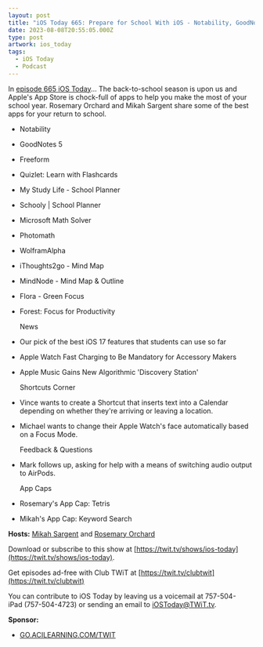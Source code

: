 ```yaml
---
layout: post
title: "iOS Today 665: Prepare for School With iOS - Notability, GoodNotes 5, Freeform, Photomath, MindNode, and More"
date: 2023-08-08T20:55:05.000Z
type: post
artwork: ios_today
tags:
  - iOS Today
  - Podcast
---
```

In [episode 665 iOS Today](https://twit.tv/shows/ios-today/episodes/665)...
The back-to-school season is upon us and Apple's App Store is chock-full of apps to help you make the most of your school year. Rosemary Orchard and Mikah Sargent share some of the best apps for your return to school.

*   Notability
*   GoodNotes 5
*   Freeform
*   Quizlet: Learn with Flashcards
*   My Study Life - School Planner
*   Schooly | School Planner
*   Microsoft Math Solver
*   Photomath
*   WolframAlpha
*   iThoughts2go - Mind Map
*   MindNode - Mind Map & Outline
*   Flora - Green Focus
*   Forest: Focus for Productivity  
      
    News
*   Our pick of the best iOS 17 features that students can use so far
*   Apple Watch Fast Charging to Be Mandatory for Accessory Makers
*   Apple Music Gains New Algorithmic 'Discovery Station'  
      
    Shortcuts Corner
*   Vince wants to create a Shortcut that inserts text into a Calendar depending on whether they're arriving or leaving a location.
*   Michael wants to change their Apple Watch's face automatically based on a Focus Mode.  
      
    Feedback & Questions
*   Mark follows up, asking for help with a means of switching audio output to AirPods.  
      
    App Caps
*   Rosemary's App Cap: Tetris
*   Mikah's App Cap: Keyword Search

**Hosts:** [Mikah Sargent](https://twit.tv/people/mikah-sargent) and [Rosemary Orchard](https://twit.tv/people/rosemary-orchard)

Download or subscribe to this show at [https://twit.tv/shows/ios-today](https://twit.tv/shows/ios-today).

Get episodes ad-free with Club TWiT at [https://twit.tv/clubtwit](https://twit.tv/clubtwit)

You can contribute to iOS Today by leaving us a voicemail at 757-504-iPad (757-504-4723) or sending an email to [iOSToday@TWiT.tv](mailto:iOSToday@TWiT.tv).

**Sponsor:**

*   [GO.ACILEARNING.COM/TWIT](HTTP://GO.ACILEARNING.COM/TWIT)